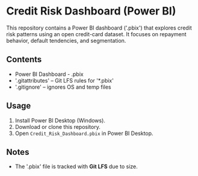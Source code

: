 # Credit Risk Dashboard (Power BI)

This repository contains a Power BI dashboard ('.pbix') that explores credit risk patterns using an open credit-card dataset.
It focuses on repayment behavior, default tendencies, and segmentation.

## Contents
- Power BI Dashboard - .pbix
- '.gitattributes' – Git LFS rules for '*.pbix'
- '.gitignore' – ignores OS and temp files

## Usage
1. Install Power BI Desktop (Windows).
2. Download or clone this repository.
3. Open `Credit_Risk_Dashboard.pbix` in Power BI Desktop.

## Notes
- The '.pbix' file is tracked with **Git LFS** due to size.

